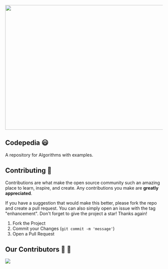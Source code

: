 <p align="center">
    <a href="https://hacktoberfest.com/" target="_blank">
    	<img src="https://github.com/cycleandsandeep/Codepedia/blob/main/Hacktoberfest.png" width="800px" height="400px">
    </a>
</p>

## Codepedia :smiley:
A repository for Algorithms with examples.

## Contributing :eyes:

Contributions are what make the open source community such an amazing place to learn, inspire, and create. Any contributions you make are **greatly appreciated**.

If you have a suggestion that would make this better, please fork the repo and create a pull request. You can also simply open an issue with the tag "enhancement".
Don't forget to give the project a star! Thanks again!

1. Fork the Project
2. Commit your Changes (`git commit -m 'message'`)
3. Open a Pull Request

## Our Contributors :handshake: :handshake:
<a href="https://github.com/cycleandsandeep/Codepedia/graphs/contributors">
  <img src="https://contrib.rocks/image?repo=cycleandsandeep/Codepedia" />
</a>

